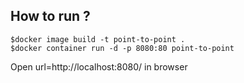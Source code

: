 ## How to run ?

```
$docker image build -t point-to-point .
$docker container run -d -p 8080:80 point-to-point
```

Open url=http://localhost:8080/ in browser